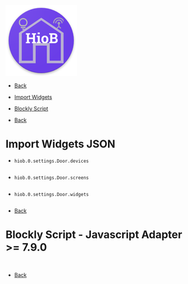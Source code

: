 ![Logo](../../admin/hiob.png)

-   [Back](/docs/en/example.md)
-   [Import Widgets](#import-widgets-json)
-   [Blockly Script](#blockly-script---javascript-adapter--790)



-   [Back](/docs/en/example.md)

# Import Widgets JSON

- `hiob.0.settings.Door.devices`
```JSON

```

- `hiob.0.settings.Door.screens`
```JSON

```

- `hiob.0.settings.Door.widgets`
```JSON

```

-   [Back](/docs/en/example.md)

# Blockly Script - Javascript Adapter >= 7.9.0
```BLOCKLY
 
```

-   [Back](/docs/en/example.md)